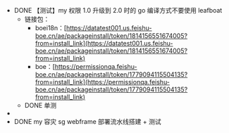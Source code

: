- DONE 【测试】my 权限 1.0 升级到 2.0 时的 go 编译方式不要使用 leafboat
	- 链接包：
		- boei18n：[https://datatest001.us.feishu-boe.cn/ae/packageinstall/token/1814156551674005?from=install_link](https://datatest001.us.feishu-boe.cn/ae/packageinstall/token/1814156551674005?from=install_link)
		- boe：[https://permissionqa.feishu-boe.cn/ae/packageinstall/token/1779094115504135?from=install_link](https://permissionqa.feishu-boe.cn/ae/packageinstall/token/1779094115504135?from=install_link)
	- DONE  单测
-
- DONE my 容灾 sg webframe 部署流水线搭建 + 测试